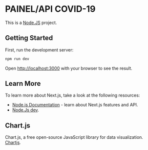 # PAINEL/API COVID-19 

This is a [Node.JS](https://nodejs.org/) project.

## Getting Started

First, run the development server:

```bash
npm run dev
```

Open [http://localhost:3000](http://localhost:3000) with your browser to see the result.


## Learn More

To learn more about Next.js, take a look at the following resources:
- [Node.js Documentation](https://nodejs.org/docs) - learn about Next.js features and API.
- [Node.Js dev](https://nodejs.dev/).


## Chart.js

Chart.js, a free open-source JavaScript library for data visualization. 
[Chartjs](https://www.chartjs.org/).

